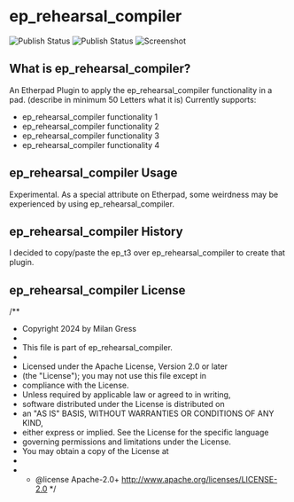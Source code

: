# ep_rehearsal_compiler

![Publish Status](https://github.com/milangress/ep__rehearsal-compiler/workflows/Node.js%20Package/badge.svg) ![Publish Status](https://github.com/milangress/ep__rehearsal-compiler/workflows/Node.js%20Package/badge.svg)
![Screenshot](https://user-images.githubusercontent.com/220864/107214131-5c3dd600-6a01-11eb-82d9-b2d67ec8ae93.png)

## What is ep_rehearsal_compiler?

An Etherpad Plugin to apply the ep_rehearsal_compiler functionality in a pad. (describe in minimum 50 Letters what it is)
Currently supports:

* ep_rehearsal_compiler functionality 1
* ep_rehearsal_compiler functionality 2
* ep_rehearsal_compiler functionality 3
* ep_rehearsal_compiler functionality 4

## ep_rehearsal_compiler Usage

Experimental.  As a special attribute on Etherpad, some weirdness may be experienced by using ep_rehearsal_compiler.

## ep_rehearsal_compiler History

I decided to copy/paste the ep_t3 over ep_rehearsal_compiler to create that plugin.

## ep_rehearsal_compiler License

/**

* Copyright 2024 by Milan Gress
*
* This file is part of ep_rehearsal_compiler.
*
* Licensed under the Apache License, Version 2.0 or later
* (the "License"); you may not use this file except in
* compliance with the License.
* Unless required by applicable law or agreed to in writing,
* software distributed under the License is distributed on
* an "AS IS" BASIS, WITHOUT WARRANTIES OR CONDITIONS OF ANY KIND,
* either express or implied. See the License for the specific language
* governing permissions and limitations under the License.
* You may obtain a copy of the License at
*
* * @license Apache-2.0+ <http://www.apache.org/licenses/LICENSE-2.0>
  */
